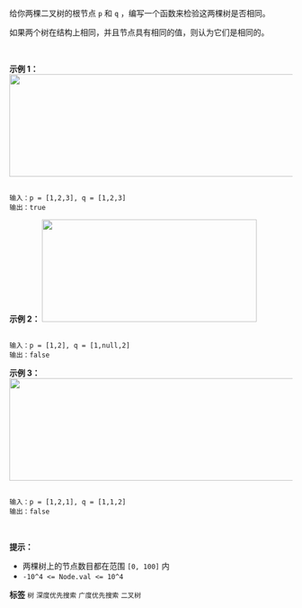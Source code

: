 给你两棵二叉树的根节点 `p` 和 `q` ，编写一个函数来检验这两棵树是否相同。

如果两个树在结构上相同，并且节点具有相同的值，则认为它们是相同的。

 

 **示例 1：** 
<img alt="" src="https://assets.leetcode.com/uploads/2020/12/20/ex1.jpg" style="width: 622px; height: 182px;" />
```

输入：p = [1,2,3], q = [1,2,3]
输出：true

```
 **示例 2：** 
<img alt="" src="https://assets.leetcode.com/uploads/2020/12/20/ex2.jpg" style="width: 382px; height: 182px;" />
```

输入：p = [1,2], q = [1,null,2]
输出：false

```
 **示例 3：** 
<img alt="" src="https://assets.leetcode.com/uploads/2020/12/20/ex3.jpg" style="width: 622px; height: 182px;" />
```

输入：p = [1,2,1], q = [1,1,2]
输出：false

```
 

 **提示：** 
- 两棵树上的节点数目都在范围 `[0, 100]` 内
-  `-10^4 <= Node.val <= 10^4` 
 
**标签**
`树` `深度优先搜索` `广度优先搜索` `二叉树` 

